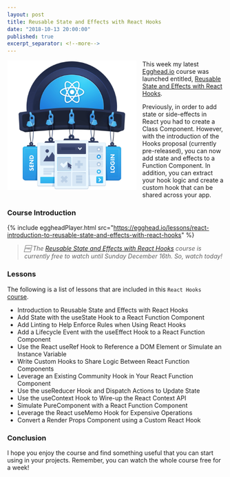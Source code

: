 ```yaml
---
layout: post
title: Reusable State and Effects with React Hooks
date: "2018-10-13 20:00:00"
published: true
excerpt_separator: <!--more-->
---
```


<img src="../assets/images/2018/Dec/EGH_ReactHooks.png" style="float: left; width: 300px; margin: 0 1em 1em 0; padding: 0;" /> This week my latest [Egghead.io](https://egghead.io/) course was launched
entitled, [Reusable State and Effects with React Hooks](https://egghead.io/courses/reusable-state-and-effects-with-react-hooks).

Previously, in order to add state or side-effects in React you had to create a Class Component. However, with the introduction of the Hooks proposal (currently pre-released), you can now add state and effects to a Function Component. In addition, you can extract your hook logic and create a custom hook that can be shared across your app.

### Course Introduction

{% include eggheadPlayer.html src="https://egghead.io/lessons/react-introduction-to-reusable-state-and-effects-with-react-hooks" %}

> _🆓 The [Reusable State and Effects with React Hooks](https://egghead.io/courses/reusable-state-and-effects-with-react-hooks) course is currently free to watch until Sunday December 16th. So, watch today!_

<!--more-->

### Lessons

The following is a list of lessons that are included in this `React Hooks`
[course](https://egghead.io/courses/reusable-state-and-effects-with-react-hooks).

- Introduction to Reusable State and Effects with React Hooks
- Add State with the useState Hook to a React Function Component
- Add Linting to Help Enforce Rules when Using React Hooks
- Add a Lifecycle Event with the useEffect Hook to a React Function Component
- Use the React useRef Hook to Reference a DOM Element or Simulate an Instance Variable
- Write Custom Hooks to Share Logic Between React Function Components
- Leverage an Existing Community Hook in Your React Function Component
- Use the useReducer Hook and Dispatch Actions to Update State
- Use the useContext Hook to Wire-up the React Context API
- Simulate PureComponent with a React Function Component
- Leverage the React useMemo Hook for Expensive Operations
- Convert a Render Props Component using a Custom React Hook

<!--

### Course Reviews

Some reviews have already started coming in for this course. The following is a
taste of what some are saying thus far.

> _“So many great little tips! Plus it was short and easily-digestible. Lots of
> this is immediately-applicable to our team, and lots of it is fun to know.”_

-->

### Conclusion

I hope you enjoy the course and find something useful that you can start using in your projects. Remember, you can watch the whole course free for a week!
